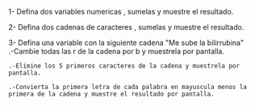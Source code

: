 1-  Defina dos variables numericas , sumelas y muestre el resultado.

2- Defina dos cadenas de caracteres , sumelas y muestre el resultado. 

3- Defina una variable con la siguiente cadena "Me sube la bilirrubina"  
    .-Cambie todas las r de la cadena por b y muestrela por pantalla. 

    .-Elimine los 5 primeros caracteres de la cadena y muestrela por pantalla.

    .-Convierta la primera letra de cada palabra en mayuscula menos la primera de la cadena y muestre el resultado por pantalla. 
